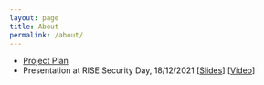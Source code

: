 ```yaml
---
layout: page
title: About
permalink: /about/
---
```


- [Project Plan](../files/main.pdf)
- Presentation at RISE Security Day, 18/12/2021
  [[Slides](../files/assist-pres.pdf)]
  [[Video](https://www.youtube.com/watch?v=zks0plZUgIQ&list=PLqLiVcF3GKy3stjqYHbhDSsHNH9zpt-in&index=3)]
